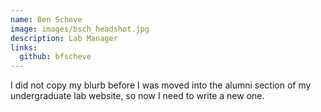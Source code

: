 ```yaml
---
name: Ben Scheve
image: images/bsch_headshot.jpg
description: Lab Manager
links:
  github: bfscheve
---
```


I did not copy my blurb before I was moved into the alumni section of my undergraduate lab website, so now I need to write a new one.
